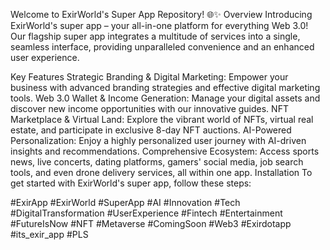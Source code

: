 
Welcome to ExirWorld's Super App Repository! 🌐✨
Overview
Introducing ExirWorld's super app – your all-in-one platform for everything Web 3.0! Our flagship super app integrates a multitude of services into a single, seamless interface, providing unparalleled convenience and an enhanced user experience.

Key Features
Strategic Branding & Digital Marketing: Empower your business with advanced branding strategies and effective digital marketing tools.
Web 3.0 Wallet & Income Generation: Manage your digital assets and discover new income opportunities with our innovative guides.
NFT Marketplace & Virtual Land: Explore the vibrant world of NFTs, virtual real estate, and participate in exclusive 8-day NFT auctions.
AI-Powered Personalization: Enjoy a highly personalized user journey with AI-driven insights and recommendations.
Comprehensive Ecosystem: Access sports news, live concerts, dating platforms, gamers' social media, job search tools, and even drone delivery services, all within one app.
Installation
To get started with ExirWorld's super app, follow these steps:


#ExirApp #ExirWorld #SuperApp #AI #Innovation #Tech #DigitalTransformation #UserExperience #Fintech #Entertainment #FutureIsNow #NFT #Metaverse #ComingSoon #Web3 #Exirdotapp #its_exir_app #PLS
